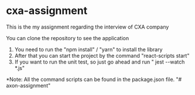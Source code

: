# cxa-assignment
This is the my assignment regarding the interview of CXA company

You can clone the repository to see the application

1) You need to run the "npm install" / "yarn" to install the library
2) After that you can start the project by the command "react-scripts start"
3) If you want to run the unit test, so just go ahead and run " jest --watch *.js"

*Note: All the command scripts can be found in the package.json file.
"# axon-assignment" 
